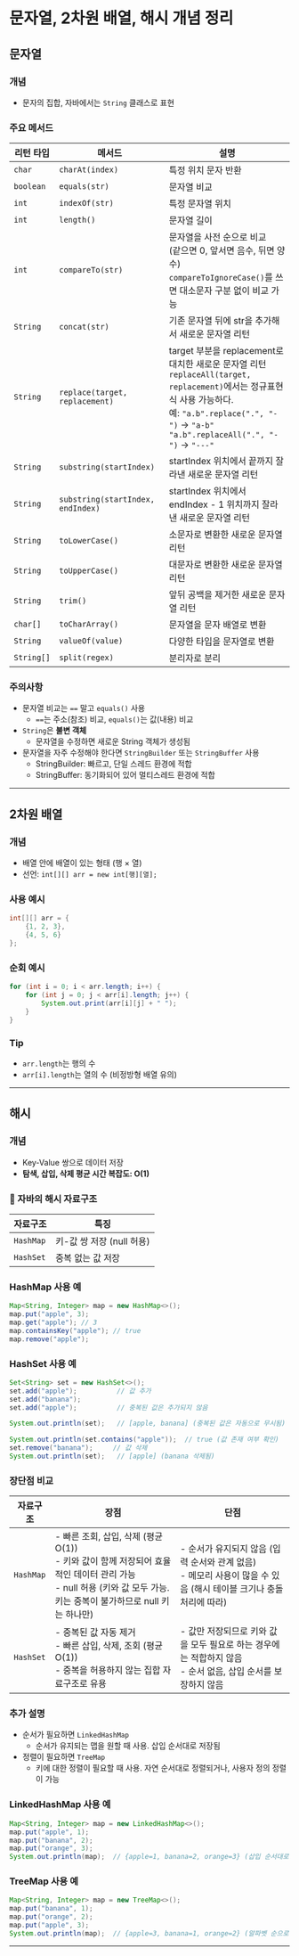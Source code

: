 # 문자열, 2차원 배열, 해시 개념 정리

## 문자열

### 개념
- 문자의 집합, 자바에서는 `String` 클래스로 표현

### 주요 메서드

| 리턴 타입 | 메서드 | 설명 |
|-----|--------|------|
| `char` | `charAt(index)` | 특정 위치 문자 반환 |
| `boolean` | `equals(str)` | 문자열 비교 |
| `int` | `indexOf(str)` | 특정 문자열 위치 |
| `int` | `length()` | 문자열 길이 |
| `int` | `compareTo(str)` | 문자열을 사전 순으로 비교<br>(같으면 0, 앞서면 음수, 뒤면 양수)<br>`compareToIgnoreCase()`를 쓰면 대소문자 구분 없이 비교 가능 |
| `String` | `concat(str)` | 기존 문자열 뒤에 str을 추가해서 새로운 문자열 리턴 |
| `String` | `replace(target, replacement)` | target 부분을 replacement로 대치한 새로운 문자열 리턴<br>`replaceAll(target, replacement)`에서는 정규표현식 사용 가능하다.<br>예: `"a.b".replace(".", "-")` → `"a-b"`<br> `"a.b".replaceAll(".", "-")` → `"---"` |
| `String` | `substring(startIndex)` | startIndex 위치에서 끝까지 잘라낸 새로운 문자열 리턴 |
| `String` | `substring(startIndex, endIndex)` | startIndex 위치에서 endIndex - 1 위치까지 잘라낸 새로운 문자열 리턴 |
| `String` | `toLowerCase()` | 소문자로 변환한 새로운 문자열 리턴 |
| `String` | `toUpperCase()` | 대문자로 변환한 새로운 문자열 리턴 |
| `String` | `trim()` | 앞뒤 공백을 제거한 새로운 문자열 리턴 |
| `char[]` | `toCharArray()` | 문자열을 문자 배열로 변환 |
| `String` | `valueOf(value)` | 다양한 타입을 문자열로 변환 |
| `String[]` | `split(regex)` | 분리자로 분리 |

### 주의사항
- 문자열 비교는 `==` 말고 `equals()` 사용
  - `==`는 주소(참조) 비교, `equals()`는 값(내용) 비교
- `String`은 **불변 객체**
  - 문자열을 수정하면 새로운 String 객체가 생성됨
- 문자열을 자주 수정해야 한다면 `StringBuilder` 또는 `StringBuffer` 사용
  - StringBuilder: 빠르고, 단일 스레드 환경에 적합
  - StringBuffer: 동기화되어 있어 멀티스레드 환경에 적합

---

## 2차원 배열

### 개념
- 배열 안에 배열이 있는 형태 (행 × 열)
- 선언: `int[][] arr = new int[행][열];`

### 사용 예시
```java
int[][] arr = {
    {1, 2, 3},
    {4, 5, 6}
};
```

### 순회 예시
```java
for (int i = 0; i < arr.length; i++) {
    for (int j = 0; j < arr[i].length; j++) {
        System.out.print(arr[i][j] + " ");
    }
}
```

### Tip
- `arr.length`는 행의 수
- `arr[i].length`는 열의 수 (비정방형 배열 유의)

---

## 해시

### 개념
- Key-Value 쌍으로 데이터 저장
- **탐색, 삽입, 삭제 평균 시간 복잡도: O(1)**

### 🔧 자바의 해시 자료구조

| 자료구조 | 특징 |
|----------|------|
| `HashMap` | 키-값 쌍 저장 (null 허용) |
| `HashSet` | 중복 없는 값 저장 |

### HashMap 사용 예
```java
Map<String, Integer> map = new HashMap<>();
map.put("apple", 3);
map.get("apple"); // 3
map.containsKey("apple"); // true
map.remove("apple");
```

### HashSet 사용 예
```java
Set<String> set = new HashSet<>();
set.add("apple");          // 값 추가
set.add("banana");
set.add("apple");          // 중복된 값은 추가되지 않음

System.out.println(set);   // [apple, banana] (중복된 값은 자동으로 무시됨)

System.out.println(set.contains("apple"));  // true (값 존재 여부 확인)
set.remove("banana");     // 값 삭제
System.out.println(set);   // [apple] (banana 삭제됨)
```

### 장단점 비교

| 자료구조 | 장점 | 단점 |
|----------|------|------|
| `HashMap` |	- 빠른 조회, 삽입, 삭제 (평균 O(1))<br>- 키와 값이 함께 저장되어 효율적인 데이터 관리 가능<br>- null 허용 (키와 값 모두 가능. 키는 중복이 불가하므로 null 키는 하나만) | - 순서가 유지되지 않음 (입력 순서와 관계 없음)<br>- 메모리 사용이 많을 수 있음 (해시 테이블 크기나 충돌 처리에 따라) |
| `HashSet` | - 중복된 값 자동 제거<br>- 빠른 삽입, 삭제, 조회 (평균 O(1))<br>- 중복을 허용하지 않는 집합 자료구조로 유용 | - 값만 저장되므로 키와 값을 모두 필요로 하는 경우에는 적합하지 않음<br>- 순서 없음, 삽입 순서를 보장하지 않음 |

### 추가 설명
- 순서가 필요하면 `LinkedHashMap`
  - 순서가 유지되는 맵을 원할 때 사용. 삽입 순서대로 저장됨
- 정렬이 필요하면 `TreeMap`
  - 키에 대한 정렬이 필요할 때 사용. 자연 순서대로 정렬되거나, 사용자 정의 정렬이 가능

### LinkedHashMap 사용 예
```java
Map<String, Integer> map = new LinkedHashMap<>();
map.put("apple", 1);
map.put("banana", 2);
map.put("orange", 3);
System.out.println(map);  // {apple=1, banana=2, orange=3} (삽입 순서대로 출력)
```

### TreeMap 사용 예
```java
Map<String, Integer> map = new TreeMap<>();
map.put("banana", 1);
map.put("orange", 2);
map.put("apple", 3);
System.out.println(map);  // {apple=3, banana=1, orange=2} (알파벳 순으로 정렬됨)
```

---
